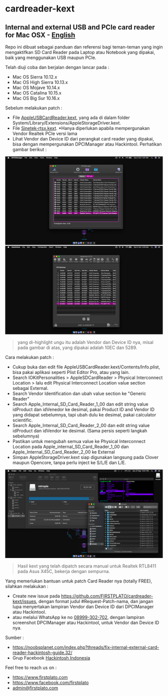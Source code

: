 # cardreader-kext

## Internal and external USB and PCIe card reader for Mac OSX - [English](https://github.com/FIRSTPLATO/cardreader-kext/blob/main/README_en.md)

Repo ini dibuat sebagai panduan dan referensi bagi teman-teman yang ingin mengaktifkan SD Card Reader pada Laptop atau Notebook yang dipakai, baik yang menggunakan USB maupun PCIe.

Telah diuji coba dan berjalan dengan lancar pada :
- Mac OS Sierra 10.12.x
- Mac OS High Sierra 10.13.x
- Mac OS Mojave 10.14.x
- Mac OS Catalina 10.15.x
- Mac OS Big Sur 10.16.x

Sebelum melakukan patch :
- File [AppleUSBCardReader.kext](https://github.com/ares-x45c/cardreader-kext/blob/main/kext/AppleUSBCardReader.kext.zip), yang ada di dalam folder System/Library/Extensions/AppleStorageDriver.kext.
- File [Sinetek-rtsx.kext](https://github.com/ares-x45c/cardreader-kext/blob/main/kext/Sinetek-rtsx.kext.zip). *Hanya diperlukan apabila mempergunakan Vendor Realtek PCIe versi lama
- Lihat Vendor dan Device ID dari perangkat card reader yang dipakai, bisa dengan mempergunakan DPCIManager atau Hackintool. Perhatikan gambar berikut :

![](https://raw.githubusercontent.com/FIRSTPLATO/cardreader-kext/main/img/1.png)
![](https://raw.githubusercontent.com/FIRSTPLATO/cardreader-kext/main/img/2.png)
> yang di-highlight ungu itu adalah Vendor dan Device ID nya, misal pada gambar di atas, yang dipakai adalah 10EC dan 5289.

Cara melakukan patch :
- Cukup buka dan edit file AppleUSBCardReader.kext/Contents/Info.plist, bisa pakai aplikasi seperti Plist Editor Pro, atau yang lain.
- Search IOKitPersonalities > AppleSDCardReader > Physical Interconnect Location > lalu edit Physical Interconnect Location value section sebagai External.
- Search Vendor Identification dan ubah value section ke "Generic Reader"
- Search Apple_Internal_SD_Card_Reader_1_00 dan edit string value idProduct dan idVenedor ke desimal, pakai Product ID and Vendor ID yang didapat sebelumnya, tapi ubah dulu ke desimal, pakai calculator scientific.
- Search Apple_Internal_SD_Card_Reader_2_00 dan edit string value idProduct dan idVendor ke desimal. (Sama persis seperti langkah sebelumnya)
- Pastikan untuk mengubah semua value ke Physical Interconnect Location pada Apple_internal_SD_Card_Reader_1_00 dan Apple_Internal_SD_Card_Reader_2_00 ke External
- Simpan AppleStorageDriver.kext siap digunakan langsung pada Clover maupun Opencore, tanpa perlu inject ke S/L/E dan L/E.

![](https://raw.githubusercontent.com/FIRSTPLATO/cardreader-kext/main/img/3.png)
> Hasil kext yang telah dipatch secara manual untuk Realtek RTL8411 pada Asus X45C, bekerja dengan sempurna.

Yang memerlukan bantuan untuk patch Card Reader nya (totally FREE), silahkan melakukan :
- Create new issue pada https://github.com/FIRSTPLATO/cardreader-kext/issues, dengan format judul #Request-Patch-nama, dan jangan lupa menyertakan lampiran Vendor dan Device ID dari DPCIManager atau Hackintool.
- atau melalui WhatsApp ke no [08999-302-702](https://wa.me/628999302702), dengan lampiran screenshot DPCIManager atau Hackintool, untuk Vendor dan Device ID nya.

Sumber :
- https://noobsplanet.com/index.php?threads/fix-internal-external-card-reader-hackintosh-guide.32/
- Grup Facebook [Hackintosh Indonesia](https://web.facebook.com/groups/hackintosh.indonesia)

Feel free to reach us on :
- https://www.firstplato.com
- https://www.facebook.com/firstplato
- admin@firstplato.com
